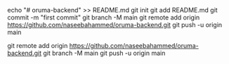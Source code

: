 echo "# oruma-backend" >> README.md
git init
git add README.md
git commit -m "first commit"
git branch -M main
git remote add origin https://github.com/naseebahammed/oruma-backend.git
git push -u origin main

git remote add origin https://github.com/naseebahammed/oruma-backend.git
git branch -M main
git push -u origin main
